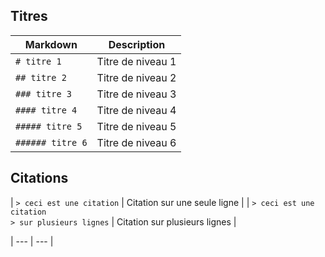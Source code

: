 ## Titres

| **Markdown** | **Description** |
| --- | --- |
| ```# titre 1``` | Titre de niveau 1 |
| ```## titre 2``` | Titre de niveau 2 |
| ```### titre 3``` | Titre de niveau 3 |
| ```#### titre 4``` | Titre de niveau 4 |
| ```##### titre 5``` | Titre de niveau 5 |
| ```###### titre 6``` | Titre de niveau 6 |

## Citations

| ```> ceci est une citation``` | Citation sur une seule ligne |
| ```> ceci est une citation```<br>```> sur plusieurs lignes``` | Citation sur plusieurs lignes |



| --- | --- |
